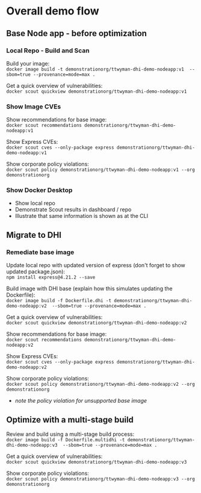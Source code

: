 # Overall demo flow

## Base Node app - before optimization

### Local Repo - Build and Scan

Build your image: \
```docker image build -t demonstrationorg/ttwyman-dhi-demo-nodeapp:v1  --sbom=true --provenance=mode=max .```

Get a quick overview of vulnerabilities: \
```docker scout quickview demonstrationorg/ttwyman-dhi-demo-nodeapp:v1```

### Show Image CVEs

Show recommendations for base image: \
```docker scout recommendations demonstrationorg/ttwyman-dhi-demo-nodeapp:v1```

Show Express CVEs: \
```docker scout cves --only-package express demonstrationorg/ttwyman-dhi-demo-nodeapp:v1```

Show corporate policy violations: \
```docker scout policy demonstrationorg/ttwyman-dhi-demo-nodeapp:v1 --org demonstrationorg```

### Show Docker Desktop

- Show local repo
- Demonstrate Scout results in dashboard / repo
- Illustrate that same information is shown as at the CLI

## Migrate to DHI

### Remediate base image

Update local repo with updated version of express (don't forget to show updated package.json): \
```npm install express@4.21.2 --save```

Build image with DHI base (explain how this simulates updating the Dockerfile): \
```docker image build -f Dockerfile.dhi -t demonstrationorg/ttwyman-dhi-demo-nodeapp:v2  --sbom=true --provenance=mode=max .```

Get a quick overview of vulnerabilities: \
```docker scout quickview demonstrationorg/ttwyman-dhi-demo-nodeapp:v2```

Show recommendations for base image: \
```docker scout recommendations demonstrationorg/ttwyman-dhi-demo-nodeapp:v2```

Show Express CVEs: \
```docker scout cves --only-package express demonstrationorg/ttwyman-dhi-demo-nodeapp:v2```

Show corporate policy violations: \
```docker scout policy demonstrationorg/ttwyman-dhi-demo-nodeapp:v2 --org demonstrationorg```

- *note the policy violation for unsupported base image*

## Optimize with a multi-stage build

Review and build using a multi-stage build process: \
```docker image build -f Dockerfile.multidhi -t demonstrationorg/ttwyman-dhi-demo-nodeapp:v3  --sbom=true --provenance=mode=max .```

Get a quick overview of vulnerabilities: \
```docker scout quickview demonstrationorg/ttwyman-dhi-demo-nodeapp:v3```

Show corporate policy violations: \
```docker scout policy demonstrationorg/ttwyman-dhi-demo-nodeapp:v3 --org demonstrationorg```
